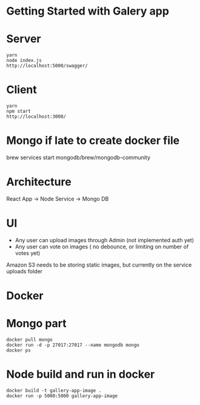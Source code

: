 # Getting Started with Galery app

# Server

```shell
yarn
node index.js
http://localhost:5000/swagger/
```

# Client

```shell
yarn
npm start
http://localhost:3000/
```

# Mongo if late to create docker file

brew services start mongodb/brew/mongodb-community

# Architecture

React App -> Node Service -> Mongo DB

# UI

- Any user can upload images through Admin (not implemented auth yet)
- Any user can vote on images ( no debounce, or limiting on number of votes yet)

Amazon S3 needs to be storing static images, but currently on the service uploads folder

# Docker

# Mongo part

```shell
docker pull mongo
docker run -d -p 27017:27017 --name mongodb mongo
docker ps
```
# Node build and run in docker

```shell
docker build -t gallery-app-image .
docker run -p 5000:5000 gallery-app-image
```